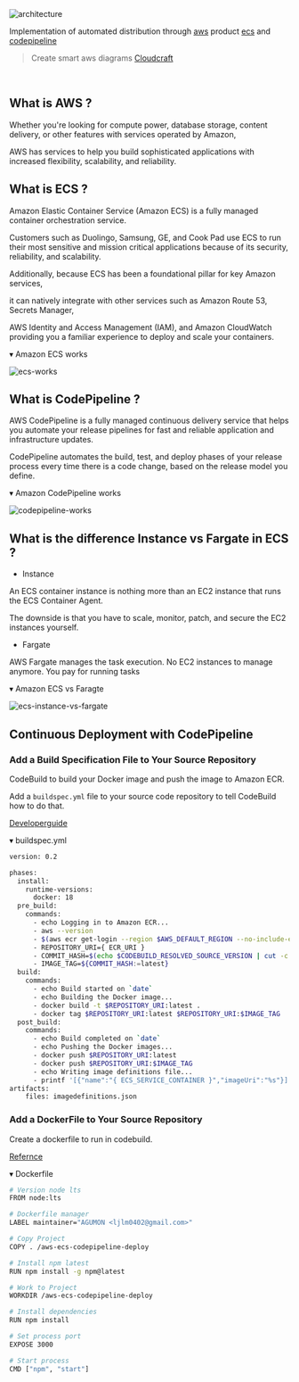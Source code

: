 <img src='https://github.com/byaws/images/raw/master/ecs-codepipeline/architecture.png' border='0' alt='architecture' />

Implementation of automated distribution through [aws](https://aws.amazon.com/ko/) product [ecs](https://aws.amazon.com/ko/ecs/) and [codepipeline](https://aws.amazon.com/ko/codepipeline/)

> Create smart aws diagrams [Cloudcraft](https://cloudcraft.co/)

<br />

## What is AWS ?

Whether you're looking for compute power, database storage, content delivery, or other features with services operated by Amazon, 

AWS has services to help you build sophisticated applications with increased flexibility, scalability, and reliability.

## What is ECS ?

Amazon Elastic Container Service (Amazon ECS) is a fully managed container orchestration service. 

Customers such as Duolingo, Samsung, GE, and Cook Pad use ECS to run their most sensitive and mission critical applications because of its security, reliability, and scalability.

Additionally, because ECS has been a foundational pillar for key Amazon services, 

it can natively integrate with other services such as Amazon Route 53, Secrets Manager, 

AWS Identity and Access Management (IAM), and Amazon CloudWatch providing you a familiar experience to deploy and scale your containers.

▾ Amazon ECS works

<img src='https://github.com/byaws/images/raw/master/ecs-codepipeline/ecs-works.png' border='0' alt='ecs-works' />

## What is CodePipeline ?

AWS CodePipeline is a fully managed continuous delivery service that helps you automate your release pipelines for fast and reliable application and infrastructure updates.

CodePipeline automates the build, test, and deploy phases of your release process every time there is a code change, based on the release model you define.

▾ Amazon CodePipeline works

<img src='https://github.com/byaws/images/raw/master/ecs-codepipeline/codepipeline-works.png' border='0' alt='codepipeline-works' />

## What is the difference Instance vs Fargate in ECS ?

* Instance

An ECS container instance is nothing more than an EC2 instance that runs the ECS Container Agent. 

The downside is that you have to scale, monitor, patch, and secure the EC2 instances yourself.

* Fargate

AWS Fargate manages the task execution. No EC2 instances to manage anymore. You pay for running tasks

▾ Amazon ECS vs Faragte

<img src='https://github.com/byaws/images/raw/master/ecs-codepipeline/ecs-instance-vs-fargate.png' border='0' alt='ecs-instance-vs-fargate' />

## Continuous Deployment with CodePipeline

### Add a Build Specification File to Your Source Repository

CodeBuild to build your Docker image and push the image to Amazon ECR.

Add a `buildspec.yml` file to your source code repository to tell CodeBuild how to do that.

[Developerguide](https://docs.aws.amazon.com/AmazonECS/latest/developerguide/ecs-cd-pipeline.html)

▾ buildspec.yml

```bash
version: 0.2

phases:
  install:
    runtime-versions:
      docker: 18
  pre_build:
    commands:
      - echo Logging in to Amazon ECR...
      - aws --version
      - $(aws ecr get-login --region $AWS_DEFAULT_REGION --no-include-email)
      - REPOSITORY_URI={ ECR_URI }
      - COMMIT_HASH=$(echo $CODEBUILD_RESOLVED_SOURCE_VERSION | cut -c 1-7)
      - IMAGE_TAG=${COMMIT_HASH:=latest}
  build:
    commands:
      - echo Build started on `date`
      - echo Building the Docker image...
      - docker build -t $REPOSITORY_URI:latest .
      - docker tag $REPOSITORY_URI:latest $REPOSITORY_URI:$IMAGE_TAG
  post_build:
    commands:
      - echo Build completed on `date`
      - echo Pushing the Docker images...
      - docker push $REPOSITORY_URI:latest
      - docker push $REPOSITORY_URI:$IMAGE_TAG
      - echo Writing image definitions file...
      - printf '[{"name":"{ ECS_SERVICE_CONTAINER }","imageUri":"%s"}]' $REPOSITORY_URI:$IMAGE_TAG > imagedefinitions.json
artifacts:
    files: imagedefinitions.json
```

### Add a DockerFile to Your Source Repository

Create a dockerfile to run in codebuild.

[Refernce](https://docs.docker.com/engine/reference/builder/)

▾ Dockerfile

```bash
# Version node lts
FROM node:lts

# Dockerfile manager
LABEL maintainer="AGUMON <ljlm0402@gmail.com>"

# Copy Project
COPY . /aws-ecs-codepipeline-deploy

# Install npm latest
RUN npm install -g npm@latest

# Work to Project
WORKDIR /aws-ecs-codepipeline-deploy

# Install dependencies
RUN npm install

# Set process port
EXPOSE 3000

# Start process
CMD ["npm", "start"]
```
